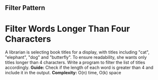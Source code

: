 ## Filter Pattern

# Filter Words Longer Than Four Characters

A librarian is selecting book titles for a display, with titles including "cat", "elephant", "dog" and "butterfly". To ensure readability, she wants only titles longer than 4 characters. Write a program to filter the list of titles accordingly. 
**Guide:** Check if the length of each word is greater than 4 and include it in the output.
**Complexity:** O(n) time, O(k) space
